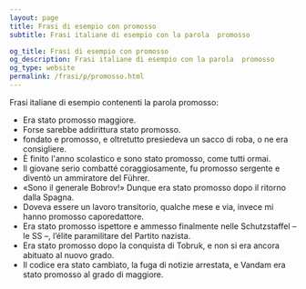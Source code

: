 ```yaml
---
layout: page
title: Frasi di esempio con promosso 
subtitle: Frasi italiane di esempio con la parola  promosso

og_title: Frasi di esempio con promosso 
og_description: Frasi italiane di esempio con la parola  promosso
og_type: website
permalink: /frasi/p/promosso.html
---
```


Frasi italiane di esempio contenenti la parola promosso:


- Era stato promosso maggiore.
- Forse sarebbe addirittura stato promosso.
- fondato e promosso, e oltretutto presiedeva un sacco di roba, o ne era consigliere.
- È finito l'anno scolastico e sono stato promosso, come tutti ormai.
- Il giovane serio combatté coraggiosamente, fu promosso sergente e diventò un ammiratore del Führer.
- «Sono il generale Bobrov!» Dunque era stato promosso dopo il ritorno dalla Spagna.
- Doveva essere un lavoro transitorio, qualche mese e via, invece mi hanno promosso caporedattore.
- Era stato promosso ispettore e ammesso finalmente nelle Schutzstaffel – le SS –, l’élite paramilitare del Partito nazista.
- Era stato promosso dopo la conquista di Tobruk, e non si era ancora abituato al nuovo grado.
- Il codice era stato cambiato, la fuga di notizie arrestata, e Vandam era stato promosso al grado di maggiore.
